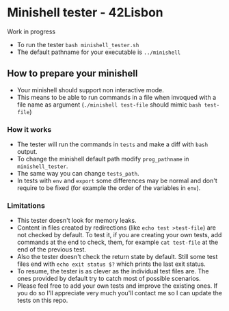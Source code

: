 # Minishell tester - 42Lisbon

Work in progress

- To run the tester `bash minishell_tester.sh`
- The default pathname for your executable is `../minishell`

## How to prepare your minishell
- Your minishell should support non interactive mode.
- This means to be able to run commands in a file when invoqued with a file name as argument (`./minishell test-file` should mimic `bash test-file`)

### How it works
- The tester will run the commands in `tests` and make a diff with `bash` output.
- To change the minishell default path modify `prog_pathname` in `minishell_tester`.
- The same way you can change `tests_path`.
- In tests with `env` and `export` some differences may be normal and don't require to be fixed (for example the order of the variables in `env`).

### Limitations
- This tester doesn't look for memory leaks.
- Content in files created by redirections (like `echo test >test-file`) are not checked by default. To test it, if you are creating your own tests, add commands at the end to check, them, for example `cat test-file` at the end of the previous test.
- Also the tester doesn't check the return state by default. Still some test files end with `echo exit status $?` which prints the last exit status.
- To resume, the tester is as clever as the individual test files are. The ones provided by default try to catch most of possible scenarios.
- Please feel free to add your own tests and improve the existing ones. If you do so I'll appreciate very much you'll contact me so I can update the tests on this repo.
